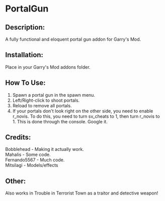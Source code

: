 PortalGun
=========
Description:
-----
A fully functional and eloquent portal gun addon for Garry's Mod.

Installation:
------
Place in your Garry's Mod addons folder.

How To Use:
------
1. Spawn a portal gun in the spawn menu.
2. Left/Right-click to shoot portals.
3. Reload to remove all portals.
4. If your portals don't look right on the other side, you need to enable r_novis. To do this, you need to turn sv_cheats to 1, then turn r_novis to 1. This is done through the console. Google it.

Credits:
-------
Bobblehead - Making it actually work.  
Mahalis - Some code.  
Fernando5567 - Much code.  
Mitsilagi - Models/effects  

Other:
------
Also works in Trouble in Terrorist Town as a traitor and detective weapon!
